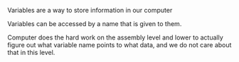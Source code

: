 Variables are a way to store information in our computer

Variables can be accessed by a name that is given to them.

Computer does the hard work on the assembly level and lower to actually
figure out what variable name points to what data, and we do not care
about that in this level.